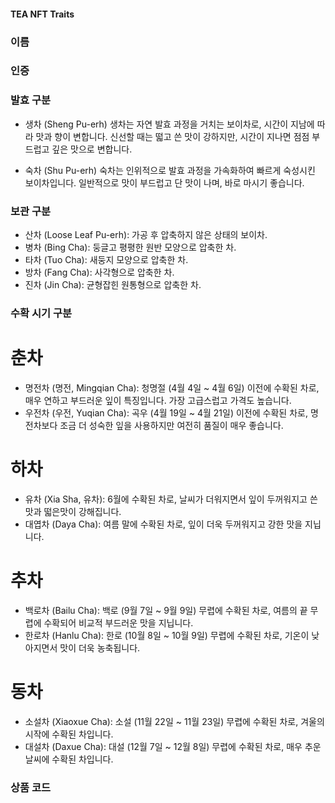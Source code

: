 #### TEA NFT Traits

### 이름

### 인증

### 발효 구분
- 생차 (Sheng Pu-erh)
생차는 자연 발효 과정을 거치는 보이차로, 시간이 지남에 따라 맛과 향이 변합니다. 신선할 때는 떫고 쓴 맛이 강하지만, 시간이 지나면 점점 부드럽고 깊은 맛으로 변합니다.

- 숙차 (Shu Pu-erh)
숙차는 인위적으로 발효 과정을 가속화하여 빠르게 숙성시킨 보이차입니다. 일반적으로 맛이 부드럽고 단 맛이 나며, 바로 마시기 좋습니다.


### 보관 구분
- 산차 (Loose Leaf Pu-erh): 가공 후 압축하지 않은 상태의 보이차.
- 병차 (Bing Cha): 둥글고 평평한 원반 모양으로 압축한 차.
- 타차 (Tuo Cha): 새둥지 모양으로 압축한 차.
- 방차 (Fang Cha): 사각형으로 압축한 차.
- 진차 (Jin Cha): 균형잡힌 원통형으로 압축한 차.


### 수확 시기 구분
# 춘차
- 명전차 (명전, Mingqian Cha): 청명절 (4월 4일 ~ 4월 6일) 이전에 수확된 차로, 매우 연하고 부드러운 잎이 특징입니다. 가장 고급스럽고 가격도 높습니다.
- 우전차 (우전, Yuqian Cha): 곡우 (4월 19일 ~ 4월 21일) 이전에 수확된 차로, 명전차보다 조금 더 성숙한 잎을 사용하지만 여전히 품질이 매우 좋습니다.
# 하차
- 유차 (Xia Sha, 유차): 6월에 수확된 차로, 날씨가 더워지면서 잎이 두꺼워지고 쓴맛과 떫은맛이 강해집니다.
- 대엽차 (Daya Cha): 여름 말에 수확된 차로, 잎이 더욱 두꺼워지고 강한 맛을 지닙니다.
# 추차
- 백로차 (Bailu Cha): 백로 (9월 7일 ~ 9월 9일) 무렵에 수확된 차로, 여름의 끝 무렵에 수확되어 비교적 부드러운 맛을 지닙니다.
- 한로차 (Hanlu Cha): 한로 (10월 8일 ~ 10월 9일) 무렵에 수확된 차로, 기온이 낮아지면서 맛이 더욱 농축됩니다.
# 동차
- 소설차 (Xiaoxue Cha): 소설 (11월 22일 ~ 11월 23일) 무렵에 수확된 차로, 겨울의 시작에 수확된 차입니다.
- 대설차 (Daxue Cha): 대설 (12월 7일 ~ 12월 8일) 무렵에 수확된 차로, 매우 추운 날씨에 수확된 차입니다.

### 상품 코드